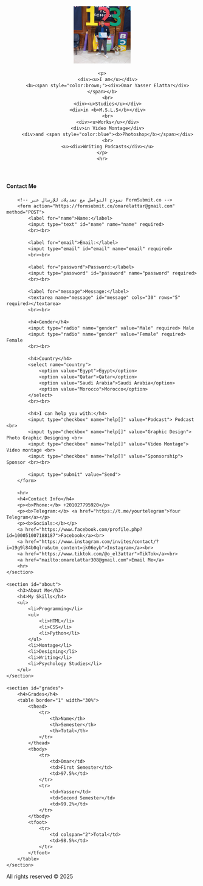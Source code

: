 <!DOCTYPE html>
<html lang="en">
<head>
    <meta charset="UTF-8">
    <meta name="viewport" content="width=device-width, initial-scale=1.0">
    <title>Omar's Page</title>
    <link rel="stylesheet" href="omar.css">
</head>
<body>

<header>
    <div>
        <img src="./photo.jpg" width="150px" height="150px" alt="photo">
    </div>

    <p>
        <div><u>I am</u></div>
        <b><span style="color:brown;"><div>Omar Yasser Elattar</div></span></b>
        <br>
        <div><u>Studies</u></div>
        <div>in <b>M.S.L.S</b></div>
        <br>
        <div><u>Works</u></div>
        <div>in Video Montage</div>
        <div>and <span style="color:blue"><b>Photoshop</b></span></div>
        <br>
        <u><div>Writing Podcasts</div></u>
    </p>
    <hr>
</header>

<main>
    <section id="contact">
        <h4>Contact Me</h4>

        <!-- نموذج التواصل مع تعديلات للإرسال عبر FormSubmit.co -->
        <form action="https://formsubmit.co/omarelattar@gmail.com" method="POST">
            <label for="name">Name:</label>
            <input type="text" id="name" name="name" required>
            <br><br>

            <label for="email">Email:</label>
            <input type="email" id="email" name="email" required>
            <br><br>

            <label for="password">Password:</label>
            <input type="password" id="password" name="password" required>
            <br><br>

            <label for="message">Message:</label>
            <textarea name="message" id="message" cols="30" rows="5" required></textarea>
            <br><br>

            <h4>Gender</h4>
            <input type="radio" name="gender" value="Male" required> Male
            <input type="radio" name="gender" value="Female" required> Female
            <br><br>

            <h4>Country</h4>
            <select name="country">
                <option value="Egypt">Egypt</option>
                <option value="Qatar">Qatar</option>
                <option value="Saudi Arabia">Saudi Arabia</option>
                <option value="Morocco">Morocco</option>
            </select>
            <br><br>

            <h4>I can help you with:</h4>
            <input type="checkbox" name="help[]" value="Podcast"> Podcast <br>
            <input type="checkbox" name="help[]" value="Graphic Design"> Photo Graphic Designing <br>
            <input type="checkbox" name="help[]" value="Video Montage"> Video montage <br>
            <input type="checkbox" name="help[]" value="Sponsorship"> Sponsor <br><br>

            <input type="submit" value="Send">
        </form>

        <hr>
        <h4>Contact Info</h4>
        <p><b>Phone:</b> +201027795920</p>
        <p><b>Telegram:</b> <a href="https://t.me/yourtelegram">Your Telegram</a></p>
        <p><b>Socials:</b></p>
        <a href="https://www.facebook.com/profile.php?id=100051007188187">Facebook</a><br>
        <a href="https://www.instagram.com/invites/contact/?i=19g9l84b0qlru&utm_content=jk06eyb">Instagram</a><br>
        <a href="https://www.tiktok.com/@o_el3attar">TikTok</a><br>
        <a href="mailto:omarelattar308@gmail.com">Email Me</a>
        <hr>
    </section>

    <section id="about">
        <h3>About Me</h3>
        <h4>My Skills</h4>
        <ul>
            <li>Programming</li>
            <ul>
                <li>HTML</li>
                <li>CSS</li>
                <li>Python</li>
            </ul>
            <li>Montage</li>
            <li>Designing</li>
            <li>Writing</li>
            <li>Psychology Studies</li>
        </ul>
    </section>

    <section id="grades">
        <h4>Grades</h4>
        <table border="1" width="30%">
            <thead>
                <tr>
                    <th>Name</th>
                    <th>Semester</th>
                    <th>Total</th>
                </tr>
            </thead>
            <tbody>
                <tr>
                    <td>Omar</td>
                    <td>First Semester</td>
                    <td>97.5%</td>
                </tr>
                <tr>
                    <td>Yasser</td>
                    <td>Second Semester</td>
                    <td>99.2%</td>
                </tr>
            </tbody>
            <tfoot>
                <tr>
                    <td colspan="2">Total</td>
                    <td>98.5%</td>
                </tr>
            </tfoot>
        </table>
    </section>
</main>

<footer>
    <p>All rights reserved &copy; 2025</p>
</footer>

</body>
</html>
